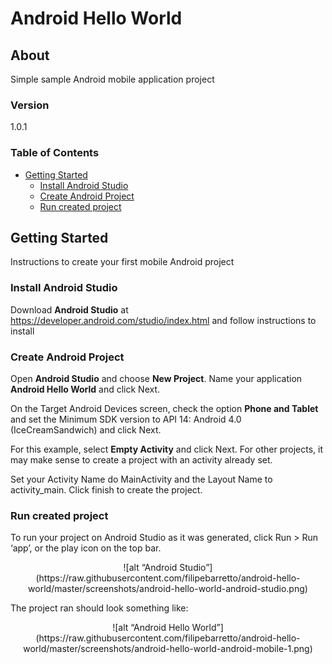 # Android Hello World

## About

Simple sample Android mobile application project

### Version
1.0.1

### Table of Contents

<!-- START doctoc generated TOC please keep comment here to allow auto update -->
<!-- DON'T EDIT THIS SECTION, INSTEAD RE-RUN doctoc TO UPDATE -->


- [Getting Started](#getting-started)
  - [Install Android Studio](#install-android-studio)
  - [Create Android Project](#create-android-project)
  - [Run created project](#run-created-project)

<!-- END doctoc generated TOC please keep comment here to allow auto update -->


## Getting Started

Instructions to create your first mobile Android project

### Install Android Studio

Download **Android Studio** at https://developer.android.com/studio/index.html and follow instructions to install

### Create Android Project

Open **Android Studio** and choose **New Project**. Name your application **Android Hello World** and click Next.

On the Target Android Devices screen, check the option **Phone and Tablet** and set the Minimum SDK version to API 14: Android 4.0 (IceCreamSandwich) and click Next.

For this example, select **Empty Activity** and click Next. For other projects, it may make sense to create a project with an activity already set.

Set your Activity Name do MainActivity and the Layout Name to activity_main. Click finish to create the project.

### Run created project

To run your project on Android Studio as it was generated, click Run > Run ‘app’, or the play icon on the top bar.

<p align="center">
![alt “Android Studio”](https://raw.githubusercontent.com/filipebarretto/android-hello-world/master/screenshots/android-hello-world-android-studio.png)

</p>

The project ran should look something like:

<p align="center">
![alt “Android Hello World”](https://raw.githubusercontent.com/filipebarretto/android-hello-world/master/screenshots/android-hello-world-android-mobile-1.png)
</p>



